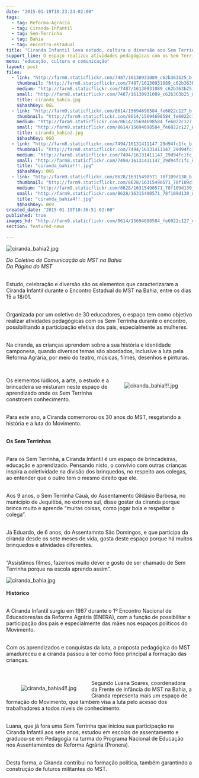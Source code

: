 ```yaml
---
date: "2015-01-19T10:23:24-02:00"
tags:
  - tag: Reforma-Agrária
  - tag: Ciranda-Infantil
  - tag: Sem-Terrinha
  - tag: Bahia
  - tag: encontro-estadual
title: "Ciranda Infantil leva estudo, cultura e diversão aos Sem Terrinha"
support_line: O espaço realizou atividades pedagógicas com os Sem Terrinha durante o Encontro Estadual do MST na Bahia.
menu: "educação, cultura e comunicação"
layout: post
files:
  - link: "http://farm8.staticflickr.com/7487/16130931089_c62b363b25_b.jpg"
    thumbnail: "http://farm8.staticflickr.com/7487/16130931089_c62b363b25_t.jpg"
    medium: "http://farm8.staticflickr.com/7487/16130931089_c62b363b25_z.jpg"
    small: "http://farm8.staticflickr.com/7487/16130931089_c62b363b25_n.jpg"
    title: ciranda_bahia.jpg
    $$hashKey: 0GL
  - link: "http://farm9.staticflickr.com/8614/15694698584_fe6022c127_b.jpg"
    thumbnail: "http://farm9.staticflickr.com/8614/15694698584_fe6022c127_t.jpg"
    medium: "http://farm9.staticflickr.com/8614/15694698584_fe6022c127_z.jpg"
    small: "http://farm9.staticflickr.com/8614/15694698584_fe6022c127_n.jpg"
    title: ciranda_bahia2.jpg
    $$hashKey: 0GO
  - link: "http://farm8.staticflickr.com/7494/16131411147_29d94fc1fc_b.jpg"
    thumbnail: "http://farm8.staticflickr.com/7494/16131411147_29d94fc1fc_t.jpg"
    medium: "http://farm8.staticflickr.com/7494/16131411147_29d94fc1fc_z.jpg"
    small: "http://farm8.staticflickr.com/7494/16131411147_29d94fc1fc_n.jpg"
    title: "ciranda_bahia!!!.jpg"
    $$hashKey: 0K6
  - link: "http://farm9.staticflickr.com/8628/16315490571_78f109d130_b.jpg"
    thumbnail: "http://farm9.staticflickr.com/8628/16315490571_78f109d130_t.jpg"
    medium: "http://farm9.staticflickr.com/8628/16315490571_78f109d130_z.jpg"
    small: "http://farm9.staticflickr.com/8628/16315490571_78f109d130_n.jpg"
    title: "ciranda_bahia4!!.jpg"
    $$hashKey: 0K9
created_date: "2015-01-19T10:36:51-02:00"
published: true
images_hd: "http://farm9.staticflickr.com/8614/15694698584_fe6022c127_n.jpg"
section: featured-news

---
```

<p><img alt="ciranda_bahia2.jpg" src="http://farm9.staticflickr.com/8614/15694698584_fe6022c127_b.jpg" /></p>

<p><em>Do Coletivo de Comunica&ccedil;&atilde;o do MST na Bahia<br />
Da P&aacute;gina do MST</em></p>

<p><br />
Estudo, celebra&ccedil;&atilde;o e divers&atilde;o s&atilde;o os elementos que caracterizaram a Ciranda Infantil durante o Encontro Estadual do MST na Bahia, entre os dias 15 a 18/01.</p>

<p><br />
Organizada por um coletivo de 30 educadores, o espa&ccedil;o tem como objetivo realizar atividades pedag&oacute;gicas com os Sem Terrinha durante o encontro, possibilitando a participa&ccedil;&atilde;o efetiva dos pais, especialmente as mulheres.</p>

<p><br />
Na ciranda, as crian&ccedil;as aprendem sobre a sua hist&oacute;ria e identidade camponesa, quando diversos temas s&atilde;o abordados, inclusive a luta pela Reforma Agr&aacute;ria, por meio do teatro, m&uacute;sicas, filmes, desenhos e pinturas.&nbsp;</p>

<p>&nbsp;</p>

<figure class="image" style="float:right"><img alt="ciranda_bahia!!!.jpg" src="http://farm8.staticflickr.com/7494/16131411147_29d94fc1fc_b.jpg" />
<figcaption></figcaption>
</figure>

<p>Os elementos l&uacute;dicos, a arte, o estudo e a brincadeira se misturam neste espa&ccedil;o de aprendizado onde os Sem Terrinha constroem conhecimento.</p>

<p><br />
Para este ano, a Ciranda comemorou os 30 anos do MST, resgatando a hist&oacute;ria e a luta do Movimento.&nbsp;</p>

<p><br />
<strong>Os Sem Terrinhas</strong></p>

<p><br />
Para os Sem Terrinha, a Ciranda Infantil &eacute; um espa&ccedil;o de brincadeiras, educa&ccedil;&atilde;o e aprendizado. Pensando nisto, o conv&iacute;vio com outras crian&ccedil;as inspira a coletividade na divis&atilde;o dos brinquedos, no respeito aos colegas, ao entender que o outro tem o mesmo direito que ele.</p>

<p><br />
Aos 9 anos, o Sem Terrinha Cau&atilde;, do Assentamento Gild&aacute;sio Barbosa, no munic&iacute;pio de Jequitib&aacute;, no extremo sul, disse gostar da ciranda porque brinca muito e aprende &ldquo;muitas coisas, como jogar bola e respeitar o colega&rdquo;.</p>

<p><br />
J&aacute; Eduardo, de 6 anos, do Assentamnto S&atilde;o Domingos, e que participa da ciranda desde os sete meses de vida, gosta deste espa&ccedil;o porque h&aacute; muitos brinquedos e atividades diferentes.&nbsp;</p>

<p><br />
&ldquo;Assistimos filmes, fazemos muito dever e gosto de ser chamado de Sem Terrinha porque na escola aprendo assim&rdquo;.&nbsp;</p>

<p><img alt="ciranda_bahia.jpg" src="http://farm8.staticflickr.com/7487/16130931089_c62b363b25_b.jpg" /><br />
<br />
<strong>Hist&oacute;rico</strong></p>

<p><br />
A Ciranda Infantil surgiu em 1987 durante o 1&ordm; Encontro Nacional de Educadores/as da Reforma Agr&aacute;ria (ENERA), com a fun&ccedil;&atilde;o de possibilitar a participa&ccedil;&atilde;o dos pais e especialmente das m&atilde;es nos espa&ccedil;os pol&iacute;ticos do Movimento.&nbsp;</p>

<p><br />
Com os aprendizados e conquistas da luta, a proposta pedag&oacute;gica do MST amadureceu e a ciranda passou a ter como foco principal a forma&ccedil;&atilde;o das crian&ccedil;as.</p>

<p>&nbsp;</p>

<figure class="image" style="float:left"><img alt="ciranda_bahia4!!.jpg" src="http://farm9.staticflickr.com/8628/16315490571_78f109d130_b.jpg" />
<figcaption></figcaption>
</figure>

<p>Segundo Luana Soares, coordenadora da Frente de Inf&acirc;ncia do MST na Bahia, a Ciranda representa mais um espa&ccedil;o de forma&ccedil;&atilde;o do Movimento, que tamb&eacute;m visa a luta pelo acesso dos trabalhadores a todos n&iacute;veis de conhecimento.&nbsp;</p>

<p><br />
Luana, que j&aacute; fora uma Sem Terrinha que iniciou sua participa&ccedil;&atilde;o na Ciranda Infantil aos sete anos, estudou em escolas de assentamento e graduou-se em Pedagogia na turma do Programa Nacional de Educa&ccedil;&atilde;o nos Assentamentos de Reforma Agr&aacute;ria (Pronera).</p>

<p><br />
Desta forma, a Ciranda contribui na forma&ccedil;&atilde;o pol&iacute;tica, tamb&eacute;m garantindo a constru&ccedil;&atilde;o de futuros militantes do MST.</p>
